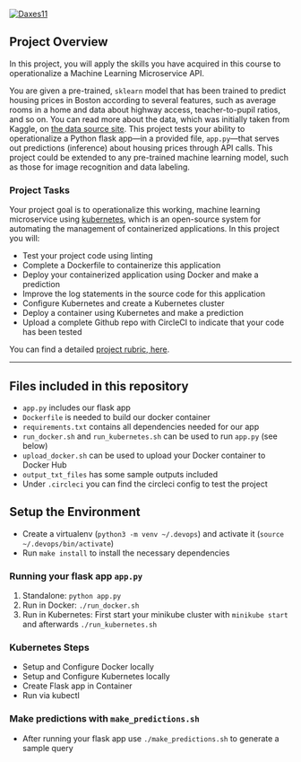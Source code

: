 [![Daxes11](https://circleci.com/gh/Daxes11/Udacity_MicroservicesAtScale.svg?style=svg)](https://app.circleci.com/pipelines/github/Daxes11/Udacity_MicroservicesAtScale/)

## Project Overview

In this project, you will apply the skills you have acquired in this course to operationalize a Machine Learning Microservice API. 

You are given a pre-trained, `sklearn` model that has been trained to predict housing prices in Boston according to several features, such as average rooms in a home and data about highway access, teacher-to-pupil ratios, and so on. You can read more about the data, which was initially taken from Kaggle, on [the data source site](https://www.kaggle.com/c/boston-housing). This project tests your ability to operationalize a Python flask app—in a provided file, `app.py`—that serves out predictions (inference) about housing prices through API calls. This project could be extended to any pre-trained machine learning model, such as those for image recognition and data labeling.

### Project Tasks

Your project goal is to operationalize this working, machine learning microservice using [kubernetes](https://kubernetes.io/), which is an open-source system for automating the management of containerized applications. In this project you will:
* Test your project code using linting
* Complete a Dockerfile to containerize this application
* Deploy your containerized application using Docker and make a prediction
* Improve the log statements in the source code for this application
* Configure Kubernetes and create a Kubernetes cluster
* Deploy a container using Kubernetes and make a prediction
* Upload a complete Github repo with CircleCI to indicate that your code has been tested

You can find a detailed [project rubric, here](https://review.udacity.com/#!/rubrics/2576/view).

---

## Files included in this repository

* `app.py` includes our flask app
* `Dockerfile` is needed to build our docker container
* `requirements.txt` contains all dependencies needed for our app
* `run_docker.sh` and `run_kubernetes.sh` can be used to run `app.py` (see below)
* `upload_docker.sh` can be used to upload your Docker container to Docker Hub
* `output_txt_files` has some sample outputs included
* Under `.circleci` you can find the circleci config to test the project 

## Setup the Environment

* Create a virtualenv (`python3 -m venv ~/.devops`) and activate it (`source ~/.devops/bin/activate`)
* Run `make install` to install the necessary dependencies

### Running your flask app `app.py`

1. Standalone:  `python app.py`
2. Run in Docker:  `./run_docker.sh`
3. Run in Kubernetes:  First start your minikube cluster with `minikube start` and afterwards `./run_kubernetes.sh`

### Kubernetes Steps

* Setup and Configure Docker locally
* Setup and Configure Kubernetes locally
* Create Flask app in Container
* Run via kubectl

### Make predictions with `make_predictions.sh`

* After running your flask app use `./make_predictions.sh` to generate a sample query